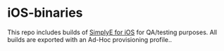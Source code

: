 # iOS-binaries

This repo includes builds of [SimplyE for iOS](https://github.com/NYPL-Simplified/Simplified-iOS/pulls) for QA/testing purposes. All builds are exported with an Ad-Hoc provisioning profile.. 
